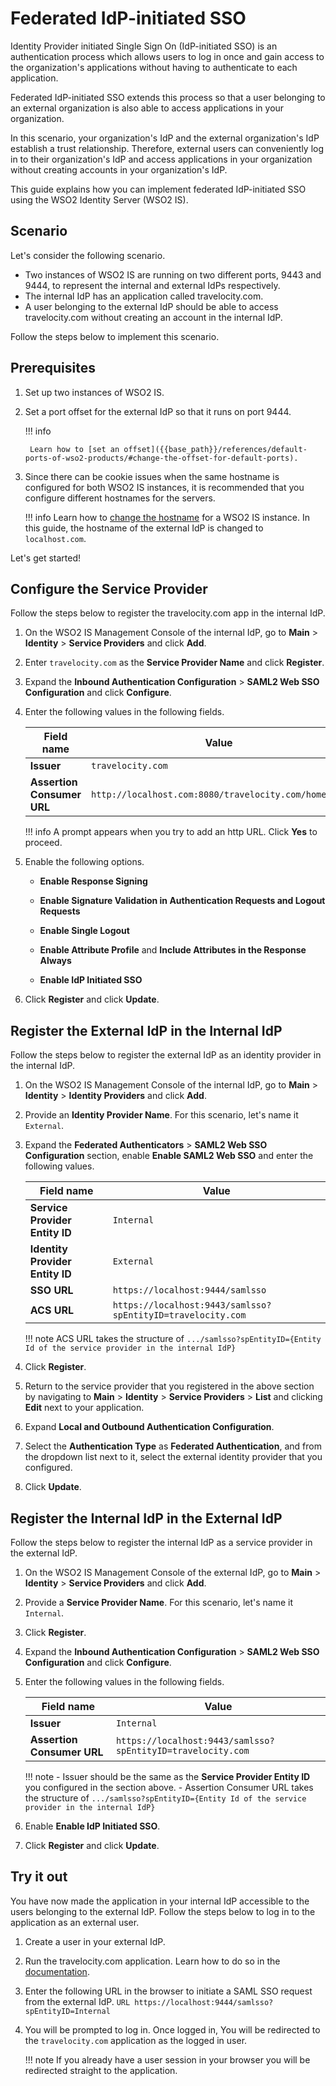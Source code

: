 # Federated IdP-initiated SSO

Identity Provider initiated Single Sign On (IdP-initiated SSO) is an authentication process which allows users to log in once and gain access to the organization's applications without having to authenticate to each application.

Federated IdP-initiated SSO extends this process so that a user belonging to an external organization is also able to access applications in your organization.

In this scenario, your organization's IdP and the external organization's IdP establish a trust relationship. Therefore, external users can conveniently log in to their organization's IdP and access applications in your organization without creating accounts in your organization's IdP.

This guide explains how you can implement federated IdP-initiated SSO using the WSO2 Identity Server (WSO2 IS).

## Scenario

Let's consider the following scenario.

- Two instances of WSO2 IS are running on two different ports, 9443 and 9444, to represent the internal and external IdPs respectively.
- The internal IdP has an application called travelocity.com.
- A user belonging to the external IdP should be able to access travelocity.com without creating an account in the internal IdP.

Follow the steps below to implement this scenario.

## Prerequisites

1. Set up two instances of WSO2 IS.

2. Set a port offset for the external IdP so that it runs on port 9444.

    !!! info

        Learn how to [set an offset]({{base_path}}/references/default-ports-of-wso2-products/#change-the-offset-for-default-ports).

3. Since there can be cookie issues when the same hostname is configured for both WSO2 IS instances, it is recommended that you configure different hostnames for the servers.

    !!! info
        Learn how to [change the hostname]({{base_path}}/deploy/change-the-hostname) for a WSO2 IS instance. In this guide, the hostname of the external IdP is changed to `localhost.com`.

Let's get started!


## Configure the Service Provider

Follow the steps below to register the travelocity.com app in the internal IdP.

1. On the WSO2 IS Management Console of the internal IdP, go to **Main** > **Identity** > **Service Providers** and click **Add**.

2. Enter `travelocity.com` as the **Service Provider Name** and click **Register**.

3. Expand the **Inbound Authentication Configuration** > **SAML2 Web SSO Configuration** and click **Configure**.

4. Enter the following values in the following fields.

    | Field name | Value |
    |-----------|-------|
    | **Issuer** | `travelocity.com`  |
    | **Assertion Consumer URL**    | `http://localhost.com:8080/travelocity.com/home.jsp`  |

    !!! info
        A prompt appears when you try to add an http URL. Click **Yes** to proceed.

5. Enable the following options.

    - **Enable Response Signing**

    - **Enable Signature Validation in Authentication Requests and Logout Requests**

    - **Enable Single Logout**

    - **Enable Attribute Profile** and **Include Attributes in the Response Always**

    - **Enable IdP Initiated SSO**

6. Click **Register** and click **Update**.

## Register the External IdP in the Internal IdP

Follow the steps below to register the external IdP as an identity provider in the internal IdP.

1. On the WSO2 IS Management Console of the internal IdP, go to **Main** > **Identity** > **Identity Providers** and click **Add**.

2. Provide an **Identity Provider Name**. For this scenario, let's name it `External`.

3. Expand the **Federated Authenticators** > **SAML2 Web SSO Configuration** section, enable **Enable SAML2 Web SSO** and enter the following values.

    | Field name | Value |
    |-----------|-------|
    | **Service Provider Entity ID** | `Internal`  |
    | **Identity Provider Entity ID**    | `External`  |
    | **SSO URL**    | `https://localhost:9444/samlsso`  |
    | **ACS URL**    | `https://localhost:9443/samlsso?spEntityID=travelocity.com`  |

    !!! note
    ACS URL takes the structure of `.../samlsso?spEntityID={Entity Id of the service provider in the internal IdP}`

4. Click **Register**.

5. Return to the service provider that you registered in the above section by navigating to **Main** > **Identity** > **Service Providers** > **List** and clicking **Edit** next to your application.

6. Expand **Local and Outbound Authentication Configuration**.

7. Select the **Authentication Type** as **Federated Authentication**, and from the dropdown list next to it, select the external identity provider that you configured.

7. Click **Update**.


## Register the Internal IdP in the External IdP

Follow the steps below to register the internal IdP as a service provider in the external IdP.

1. On the WSO2 IS Management Console of the external IdP, go to **Main** > **Identity** > **Service Providers** and click **Add**.

2. Provide a **Service Provider Name**. For this scenario, let's name it `Internal`.

3. Click **Register**.

4. Expand the **Inbound Authentication Configuration** > **SAML2 Web SSO Configuration** and click **Configure**.

5. Enter the following values in the following fields.

    | Field name | Value |
    |-----------|-------|
    | **Issuer** | `Internal` |
    | **Assertion Consumer URL**    | `https://localhost:9443/samlsso?spEntityID=travelocity.com`  |

    !!! note
        - Issuer should be the same as the **Service Provider Entity ID** you configured in the section above.
        - Assertion Consumer URL takes the structure of `.../samlsso?spEntityID={Entity Id of the service provider in the internal IdP}`

6. Enable **Enable IdP Initiated SSO**.

7. Click **Register** and click **Update**.

## Try it out

You have now made the application in your internal IdP accessible to the users belonging to the external IdP. Follow the steps below to log in to the application as an external user.

1. Create a user in your external IdP.

1. Run the travelocity.com application. Learn how to do so in the [documentation]({{base_path}}/deploy/configure-an-sp-and-idp-using-configuration-files/#run-the-travelocity-application).

2. Enter the following URL in the browser to initiate a SAML SSO request from the external IdP.
        ```URL
        https://localhost:9444/samlsso?spEntityID=Internal
        ```

3. You will be prompted to log in. Once logged in, You will be redirected to the `travelocity.com` application as the logged in user.

    !!! note
        If you already have a user session in your browser you will be redirected straight to the application.






